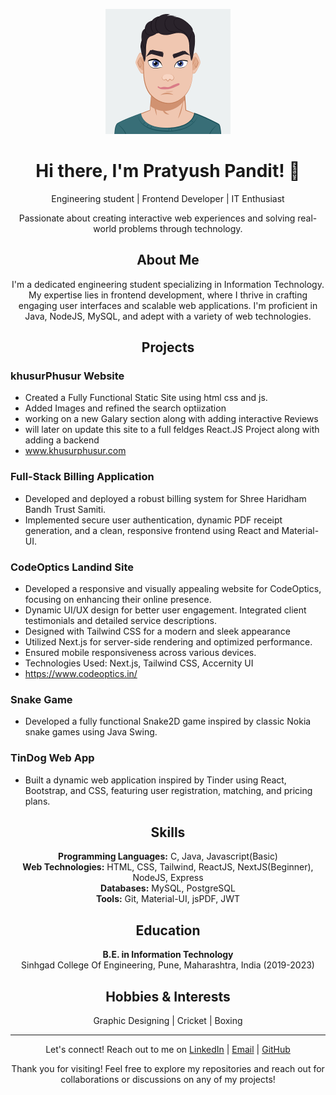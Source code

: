 <p align="center">
  <img src="https://github.com/praty1619/my-image/blob/main/AvatarMaker%20(1).png?raw=true" alt="Pratyush Pandit" width="200" height="200">
</p>

<h1 align="center">Hi there, I'm Pratyush Pandit! 👋</h1>

<p align="center">Engineering student | Frontend Developer | IT Enthusiast</p>

<p align="center">Passionate about creating interactive web experiences and solving real-world problems through technology.</p>

<h2 align="center">About Me</h2>

<p align="center">I'm a dedicated engineering student specializing in Information Technology. My expertise lies in frontend development, where I thrive in crafting engaging user interfaces and scalable web applications. I'm proficient in Java, NodeJS, MySQL, and adept with a variety of web technologies.</p>

<h2 align="center">Projects</h2>

### khusurPhusur Website
- Created a Fully Functional Static Site using html css and js.
- Added Images and refined the search optiization
- working on a new Galary section along with adding interactive Reviews 
- will later on update this site to a full feldges React.JS Project along with adding a backend
- www.khusurphusur.com  

### Full-Stack Billing Application
- Developed and deployed a robust billing system for Shree Haridham Bandh Trust Samiti.
- Implemented secure user authentication, dynamic PDF receipt generation, and a clean, responsive frontend using React and Material-UI.

### CodeOptics Landind Site
- Developed a responsive and visually appealing website for CodeOptics, focusing on enhancing their online presence.
- Dynamic UI/UX design for better user engagement. Integrated client testimonials and detailed service descriptions.
- Designed with Tailwind CSS for a modern and sleek appearance
- Utilized Next.js for server-side rendering and optimized performance.
- Ensured mobile responsiveness across various devices.
- Technologies Used: Next.js, Tailwind CSS, Accernity UI
- https://www.codeoptics.in/

### Snake Game
- Developed a fully functional Snake2D game inspired by classic Nokia snake games using Java Swing.

### TinDog Web App
- Built a dynamic web application inspired by Tinder using React, Bootstrap, and CSS, featuring user registration, matching, and pricing plans.

<h2 align="center">Skills</h2>

<p align="center">  
  <strong>Programming Languages:</strong> C, Java, Javascript(Basic) <br>
  <strong>Web Technologies:</strong> HTML, CSS, Tailwind, ReactJS, NextJS(Beginner), NodeJS, Express <br>
  <strong>Databases:</strong> MySQL, PostgreSQL <br>
  <strong>Tools:</strong> Git, Material-UI, jsPDF, JWT
</p>

<h2 align="center">Education</h2>

<p align="center">
  <strong>B.E. in Information Technology</strong> <br>
  Sinhgad College Of Engineering, Pune, Maharashtra, India (2019-2023)
</p>

<h2 align="center">Hobbies & Interests</h2>

<p align="center">
  Graphic Designing | Cricket | Boxing
</p>

---

<p align="center">
  Let's connect! Reach out to me on <a href="https://www.linkedin.com/in/pratyush-pandit-5016bb1a9/">LinkedIn</a> | <a href="mailto:praty1612@gmail.com">Email</a> | <a href="https://github.com/praty1619">GitHub</a>
</p>

<p align="center">
  Thank you for visiting! Feel free to explore my repositories and reach out for collaborations or discussions on any of my projects!
</p>
